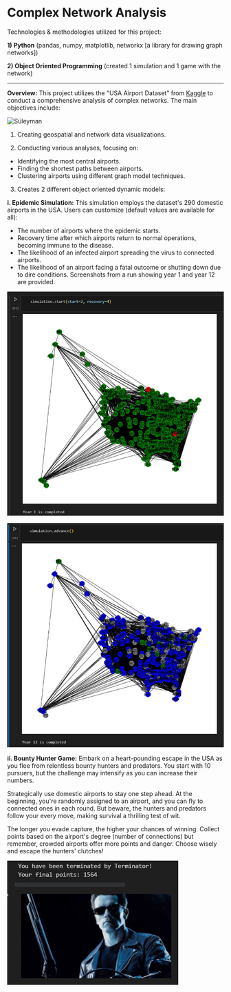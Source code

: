 
# Complex Network Analysis

Technologies & methodologies utilized for this project:

**1) Python** (pandas, numpy, matplotlib, networkx [a library for drawing graph networks])

**2) Object Oriented Programming** (created 1 simulation and 1 game with the network)  

---

**Overview:** This project utilizes the "USA Airport Dataset" from [Kaggle](https://www.kaggle.com/datasets/flashgordon/usa-airport-dataset) to conduct a comprehensive analysis of complex networks. The main objectives include:


![Süleyman](https://images.pexels.com/photos/912050/pexels-photo-912050.jpeg?auto=compress&cs=tinysrgb&w=1260&h=750&dpr=1)

1) Creating geospatial and network data visualizations.

2) Conducting various analyses, focusing on:

- Identifying the most central airports.
- Finding the shortest paths between airports.
- Clustering airports using different graph model techniques.

3) Creates 2 different object oriented dynamic models:

**i. Epidemic Simulation:** This simulation employs the dataset's 290 domestic airports in the USA. Users can customize (default values are available for all):
- The number of airports where the epidemic starts.
- Recovery time after which airports return to normal operations, becoming immune to the disease.
- The likelihood of an infected airport spreading the virus to connected airports.
- The likelihood of an airport facing a fatal outcome or shutting down due to dire conditions.
Screenshots from a run showing year 1 and year 12 are provided.

![Year 1](Epid_year2.jpg)

![Year 12](Epid_year12.jpg)


**ii. Bounty Hunter Game:** Embark on a heart-pounding escape in the USA as you flee from relentless bounty hunters and predators. You start with 10 pursuers, but the challenge may intensify as you can increase their numbers.

Strategically use domestic airports to stay one step ahead. At the beginning, you're randomly assigned to an airport, and you can fly to connected ones in each round. But beware, the hunters and predators follow your every move, making survival a thrilling test of wit.

The longer you evade capture, the higher your chances of winning. Collect points based on the airport's degree (number of connections) but remember, crowded airports offer more points and danger. Choose wisely and escape the hunters' clutches!

![Hunter](Game.jpg)
